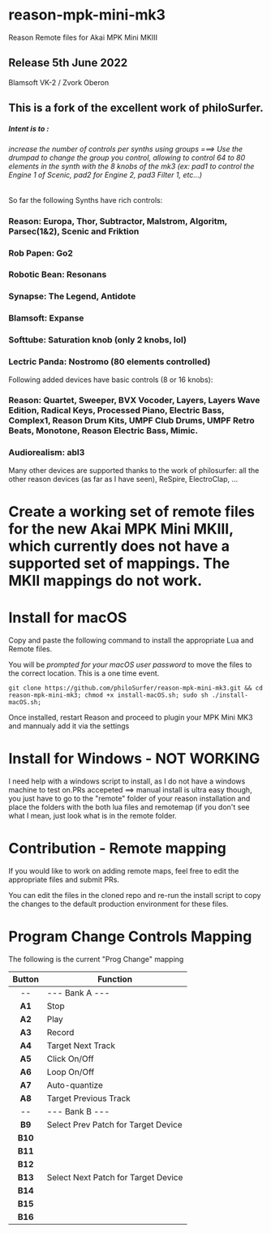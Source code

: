# reason-mpk-mini-mk3
Reason Remote files for Akai MPK Mini MKIII

## Release 5th June 2022
Blamsoft VK-2 / Zvork Oberon

## This is a fork of the excellent work of philoSurfer.
##### Intent is to :
###### increase the number of controls per synths using groups ===> Use the drumpad to change the group you control, allowing to control 64 to 80 elements in the synth with the 8 knobs of the mk3 (ex: pad1 to control the Engine 1 of Scenic, pad2 for Engine 2, pad3 Filter 1, etc...)

So far the following Synths have rich controls:
### Reason: Europa, Thor, Subtractor, Malstrom, Algoritm, Parsec(1&2), Scenic and Friktion
### Rob Papen: Go2
### Robotic Bean: Resonans
### Synapse: The Legend, Antidote
### Blamsoft: Expanse
### Softtube: Saturation knob (only 2 knobs, lol)
### Lectric Panda: Nostromo (80 elements controlled)

Following added devices have basic controls (8 or 16 knobs):
### Reason: Quartet, Sweeper, BVX Vocoder, Layers, Layers Wave Edition, Radical Keys, Processed Piano, Electric Bass, Complex1, Reason Drum Kits, UMPF Club Drums, UMPF Retro Beats, Monotone, Reason Electric Bass, Mimic.
### Audiorealism: abl3

Many other devices are supported thanks to the work of philosurfer: all the other reason devices (as far as I have seen), ReSpire, ElectroClap, ...




# Create a working set of remote files for the new Akai MPK Mini MKIII, which currently does not have a supported set of mappings.  The MKII mappings do not work.


# Install for macOS
Copy and paste the following command to install the appropriate Lua and Remote files.

You will be _prompted for your macOS user password_ to move the files to the correct location. This is a one time event.
```
git clone https://github.com/philoSurfer/reason-mpk-mini-mk3.git && cd reason-mpk-mini-mk3; chmod +x install-macOS.sh; sudo sh ./install-macOS.sh;
```

Once installed, restart Reason and proceed to plugin your MPK Mini MK3 and mannualy add it via the settings


# Install for Windows - NOT WORKING
I need help with a windows script to install, as I do not have a windows machine to test on.PRs accepeted
==> manual install is ultra easy though, you just have to go to the "remote" folder of your reason installation and place the folders with the both lua files and remotemap (if you don't see what I mean, just look what is in the remote folder. 


# Contribution - Remote mapping
If you would like to work on adding remote maps, feel free to edit the appropriate files and submit PRs.   

You can edit the files in the cloned repo and re-run the install script to copy the changes to the default production environment for these files.

# Program Change Controls Mapping

The following is the current "Prog Change" mapping

| Button | Function|
| :---: | ------|
| --  | --- Bank A ---  |
| __A1__  |  Stop  |
| __A2__  |  Play  |
| __A3__  |  Record |
| __A4__  |  Target Next Track |
| __A5__  |  Click On/Off |
| __A6__  |  Loop On/Off  |
| __A7__  |  Auto-quantize  |
| __A8__  |  Target Previous Track  |
| -- | --- Bank B --- |
| __B9__  |  Select Prev Patch for Target Device  |
| __B10__ | |
| __B11__ | |
| __B12__ | |
| __B13__ | Select Next Patch for Target Device |
| __B14__ | |
| __B15__ | |
| __B16__ | |
